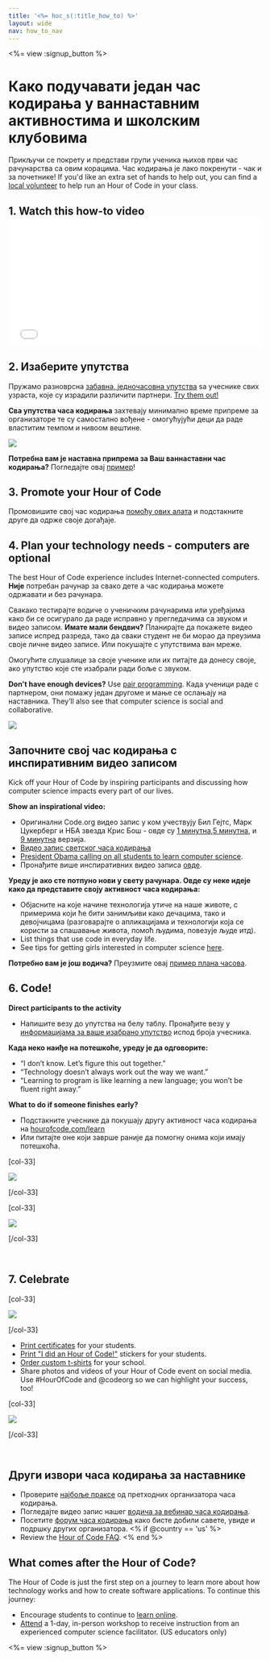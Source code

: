 ```yaml
---
title: '<%= hoc_s(:title_how_to) %>'
layout: wide
nav: how_to_nav
---
```

<%= view :signup_button %>

# Како подучавати један час кодирања у ваннаставним активностима и школским клубовима

Прикључи се покрету и представи групи ученика њихов први час рачунарства са овим корацима. Час кодирања је лако покренути - чак и за почетнике! If you'd like an extra set of hands to help out, you can find a [local volunteer](<%= codeorg_url('/volunteer/local') %>) to help run an Hour of Code in your class.

## 1. Watch this how-to video <iframe width="500" height="255" src="//www.youtube.com/embed/SrnvvWDm73k" frameborder="0" allowfullscreen mark="crwd-mark"></iframe> 

## 2. Изаберите упутства

Пружамо разноврсна [забавна, једночасовна упутства](<%= resolve_url('/learn') %>) ѕа учеснике свих узраста, које су израдили различити партнери. [Try them out!](<%= resolve_url('/learn') %>)

**Сва упутства часа кодирања** захтевају минимално време припреме за организаторе те су самостално вођене - омогућујући деци да раде властитим темпом и нивоом вештине.

[![](/images/fit-700/tutorials.png)](<%= resolve_url('/learn') %>)

**Потребна вам је наставна припрема за Ваш ваннаставни час кодирања?** Погледајте овај [пример](/files/AfterschoolEducatorLessonPlanOutline.docx)!

## 3. Promote your Hour of Code

Промовишите свој час кодирања [ помоћу ових алата](<%= resolve_url('/promote') %>) и подстакните друге да одрже своје догађаје.

## 4. Plan your technology needs - computers are optional

The best Hour of Code experience includes Internet-connected computers. **Није** потребан рачунар за свако дете а час кодирања можете одржавати и без рачунара.

Свакако тестирајте водиче о ученичким рачунарима или уређајима како би се осигурало да раде исправно у прегледачима са звуком и видео записом. **Имате мали бендвич?** Планирајте да покажете видео записе испред разреда, тако да сваки студент не би морао да преузима своје личне видео записе. Или покушајте с упутствима ван мреже.

Омогућите слушалице за своје ученике или их питајте да донесу своје, ако упутство које сте изабрали ради боље с звуком.

**Don't have enough devices?** Use [pair programming](https://www.youtube.com/watch?v=vgkahOzFH2Q). Када ученици раде с партнером, они помажу један другоме и мање се ослањају на наставника. They’ll also see that computer science is social and collaborative.

<img src="/images/fit-350/group_ipad.jpg" />

## Започните свој час кодирања с инспиративним видео записом

Kick off your Hour of Code by inspiring participants and discussing how computer science impacts every part of our lives.

**Show an inspirational video:**

- Оригинални Code.org видео запис у ком учествују Бил Гејтс, Марк Цукерберг и НБА звезда Крис Бош - овде су [1 минутна](https://www.youtube.com/watch?v=qYZF6oIZtfc),[5 минутна](https://www.youtube.com/watch?v=nKIu9yen5nc), и [9 минутна](https://www.youtube.com/watch?v=dU1xS07N-FA) верзија.
- [Видео запис светског часа кодирања](https://www.youtube.com/watch?v=KsOIlDT145A)
- [President Obama calling on all students to learn computer science](https://www.youtube.com/watch?v=6XvmhE1J9PY).
- Пронађите више инспиративних видео записа [овде](https://www.youtube.com/playlist?list=PLzdnOPI1iJNfpD8i4Sx7U0y2MccnrNZuP).

**Уреду је ако сте потпуно нови у свету рачунара. Овде су неке идеје како да представите своју активност часа кодирања:**

- Објасните на које начине технологија утиче на наше животе, с примерима који ће бити занимљиви како дечацима, тако и девојчицама (разговарајте о апликацијама и технологији која се користи за спашавање живота, помоћ људима, повезује људе итд).
- List things that use code in everyday life.
- See tips for getting girls interested in computer science [here](<%= resolve_url('https://code.org/girls') %>).

**Потребно вам је још водича?** Преузмите овај [пример плана часова](/files/AfterschoolEducatorLessonPlanOutline.docx).

## 6. Code!

**Direct participants to the activity**

- Напишите везу до упутства на белу таблу. Пронађите везу у [информацијама за ваше изабрано упутство](<%= resolve_url('/learn') %>) испод броја учесника.

**Када неко наиђе на потешкоће, уреду је да одговорите:**

- “I don’t know. Let’s figure this out together.”
- “Technology doesn’t always work out the way we want.”
- “Learning to program is like learning a new language; you won’t be fluent right away.”

**What to do if someone finishes early?**

- Подстакните учеснике да покушају другу активност часа кодирања на [hourofcode.com/learn](<%= resolve_url('/learn') %>)
- Или питајте оне који заврше раније да помогну онима који имају потешкоћа.

[col-33]

![](/images/fit-250/highschoolgirls.jpeg)

[/col-33]

[col-33]

![](/images/fit-300/group_ar.jpg)

[/col-33]

<p style="clear:both">&nbsp;</p>

## 7. Celebrate

[col-33]

![](/images/fit-300/boy-certificate.jpg)

[/col-33]

- [Print certificates](<%= codeorg_url('/certificates') %>) for your students.
- [Print "I did an Hour of Code!"](<%= resolve_url('/promote/resources#stickers') %>) stickers for your students.
- [Order custom t-shirts](http://blog.code.org/post/132608499493/hour-of-code-shirts-and-more) for your school.
- Share photos and videos of your Hour of Code event on social media. Use #HourOfCode and @codeorg so we can highlight your success, too!

[col-33]

![](/images/fit-260/highlight-certificates.jpg)

[/col-33]

<p style="clear:both">&nbsp;</p>

## Други извори часа кодирања за наставнике

- Проверите [најбоље праксе](http://www.slideshare.net/TeachCode/hour-of-code-best-practices-for-successful-educators-51273466) од претходних организатора часа кодирања.
- Погледајте видео запис нашег [водича за вебинар часа кодирања](https://youtu.be/EJeMeSW2-Mw).
- Посетите [форум часа кодирања](http://forum.code.org/c/plc/hour-of-code) како бисте добили савете, увиде и подршку других организатора. <% if @country == 'us' %>
- Review the [Hour of Code FAQ](https://support.code.org/hc/en-us/categories/200147083-Hour-of-Code). <% end %>

## What comes after the Hour of Code?

The Hour of Code is just the first step on a journey to learn more about how technology works and how to create software applications. To continue this journey:

- Encourage students to continue to [learn online](<%= codeorg_url('/learn/beyond') %>).
- [Attend](<%= codeorg_url('/professional-development-workshops') %>) a 1-day, in-person workshop to receive instruction from an experienced computer science facilitator. (US educators only)

<%= view :signup_button %>

